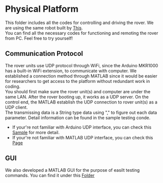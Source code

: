 # Physical Platform
This folder includes all the codes for controlling and driving the rover. We are using the same robot built by [This](https://github.com/UofA-EEE-LAUS/3WD-omni-direction-rover-stepper/tree/master/Hardware%20Designs).\
You can find all the necessary codes for functioning and remoting the rover from PC. Feel free to try yourself!

## Communication Protocol
The rover units use UDP protocol through WiFi, since the Arduino MKR1000 has a built-in WiFi extension, to communicate with computer. We established a connection method through MATLAB since it would be easier for researchers to get access to the platform without redundant work in coding. \
You should first make sure the rover unit(s) and computer are under the same LAN. After the rover booting up, it works as a UDP server. On the control end, the MATLAB establish the UDP connection to rover unit(s) as a UDP client.\
The transmissing data is a String type data using "," to figure out each data parameter. Detail information can be found in the sample testing conde.
* If your're not familiar with Arduino UDP interface, you can check this [Sample](https://www.arduino.cc/en/Tutorial/UDPSendReceiveString) for more detail.
* If your're not familiar with MATLAB UDP interface, you can check this [Page](https://www.mathworks.com/help/instrument/udp.html)

## GUI
We also developed a MATLAB GUI for the purpose of easilt testing commands. You can find it under this [Folder](https://github.com/UofA-EEE-LAUS/3WD-omni-direction-rover-stepper/tree/master/Physical%20Platform/Rover_GUI)
